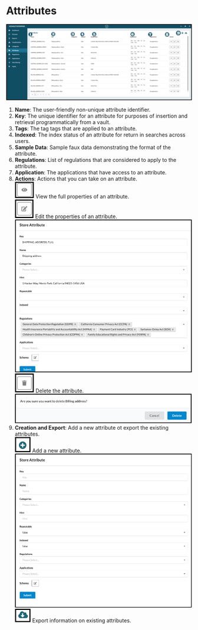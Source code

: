 # Attributes


![attributes](../assets/images/attributes.png "Attributes Annotates")

1. **Name**: The user-friendly non-unique attribute identifier.
2. **Key**: The unique identifier for an attribute for purposes of insertion and retrieval programmatically from a vault.
3. **Tags**: The tag tags that are applied to an attribute.
4. **Indexed**: The index status of an attribute for return in searches across users.
5. **Sample Data**: Sample faux data demonstrating the format of the attribute.
6. **Regulations**: List of regulations that are considered to apply to the attribute.
7. **Application**: The applications that have access to an attribute.
8. **Actions**: Actions that you can take on an attribute.<br/>
    ![view](../assets/images/view.png "View") View the full properties of an attribute.<br/>
    ![edit](../assets/images/edit.png "Edit") Edit the properties of an attribute.<br/>
    ![edit_attribute.png](../assets/images/edit_attribute.png)<br/>
    ![delete](../assets/images/delete.png "Delete") Delete the attribute.<br/>
    ![delete-attribute.png](../assets/images/delete-attribute.png)
9. **Creation and Export**: Add a new attribute ot export the existing attributes.<br/>
    ![Add](../assets/images/add.png "Add") Add a new attribute.<br/>
    ![new-attribute.png](../assets/images/new-attribute.png)<br/>
    ![export](../assets/images/export.png "Export") Export information on existing attributes.

